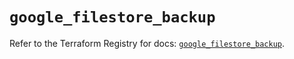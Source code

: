 # `google_filestore_backup`

Refer to the Terraform Registry for docs: [`google_filestore_backup`](https://registry.terraform.io/providers/hashicorp/google-beta/5.26.0/docs/resources/google_filestore_backup).
